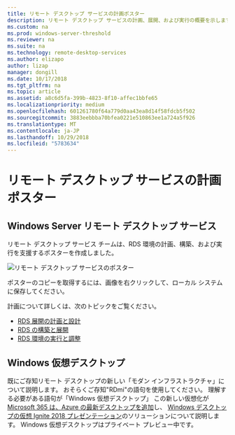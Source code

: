 ```yaml
---
title: リモート デスクトップ サービスの計画ポスター
description: リモート デスクトップ サービスの計画、展開、および実行の概要を示します
ms.custom: na
ms.prod: windows-server-threshold
ms.reviewer: na
ms.suite: na
ms.technology: remote-desktop-services
ms.author: elizapo
author: lizap
manager: dongill
ms.date: 10/17/2018
ms.tgt_pltfrm: na
ms.topic: article
ms.assetid: a8c6d5fa-399b-4823-8f10-affec1bbfe65
ms.localizationpriority: medium
ms.openlocfilehash: 601261780f64a779d0aa43ea8d14f58fdcb5f502
ms.sourcegitcommit: 3883eebbba70bfea0221e510863ee1a724a5f926
ms.translationtype: MT
ms.contentlocale: ja-JP
ms.lasthandoff: 10/29/2018
ms.locfileid: "5783634"
---
```

# リモート デスクトップ サービスの計画ポスター

## Windows Server リモート デスクトップ サービス

リモート デスクトップ サービス チームは、RDS 環境の計画、構築、および実行を支援するポスターを作成しました。

![リモート デスクトップ サービスのポスター](.\media\rds-poster-download.png)

ポスターのコピーを取得するには、画像を右クリックして、ローカル システムに保存してください。

計画について詳しくは、次のトピックをご覧ください。

- [RDS 展開の計画と設計](rds-plan-and-design.md)
- [RDS の構築と展開](rds-build-and-deploy.md)
- [RDS 環境の実行と調整](rds-run-and-tune.md)

## Windows 仮想デスクトップ

既にご存知リモート デスクトップの新しい「モダン インフラストラクチャ」について説明します。 おそらくご存知"RDmi"の語句を使用してください。 理解する必要がある語句が「Windows 仮想デスクトップ」 この新しい仮想化が[Microsoft 365 は、Azure の最新デスクトップを追加](https://azure.microsoft.com/blog/microsoft-365-adds-modern-desktop-on-azure/)し、 [Windows デスクトップの仮想 Ignite 2018 プレゼンテーション](https://www.youtube.com/watch?v=_7G37PFYVe4)のソリューションについて説明します。 Windows 仮想デスクトップはプライベート プレビュー中です。